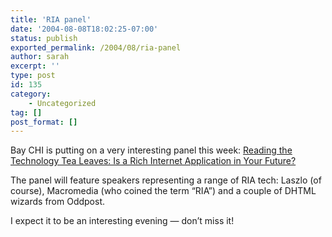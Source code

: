 ```yaml
---
title: 'RIA panel'
date: '2004-08-08T18:02:25-07:00'
status: publish
exported_permalink: /2004/08/ria-panel
author: sarah
excerpt: ''
type: post
id: 135
category:
    - Uncategorized
tag: []
post_format: []
---
```

Bay CHI is putting on a very interesting panel this week: [Reading the Technology Tea Leaves: Is a Rich Internet Application in Your Future?](http://www.baychi.org/program/)

The panel will feature speakers representing a range of RIA tech: Laszlo (of course), Macromedia (who coined the term “RIA”) and a couple of DHTML wizards from Oddpost.

I expect it to be an interesting evening — don’t miss it!